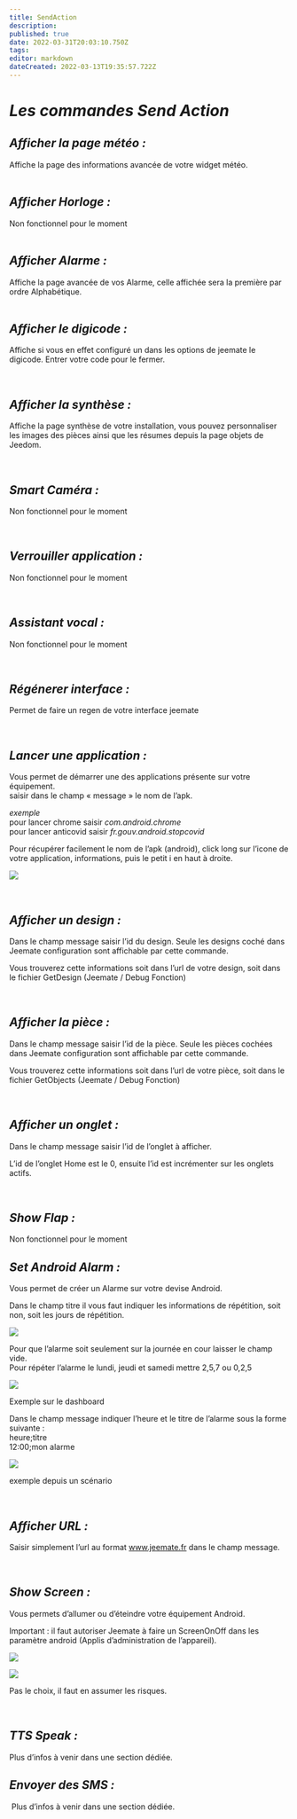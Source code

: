 ```yaml
---
title: SendAction
description: 
published: true
date: 2022-03-31T20:03:10.750Z
tags: 
editor: markdown
dateCreated: 2022-03-13T19:35:57.722Z
---
```


# _Les commandes Send Action_

## _Afficher la page météo :_

Affiche la page des informations avancée de votre widget météo.  
 

## _Afficher Horloge :_

Non fonctionnel pour le moment  
 

## _Afficher Alarme :_

Affiche la page avancée de vos Alarme, celle affichée sera la première par ordre Alphabétique.  
 

## _Afficher le digicode :_

Affiche si vous en effet configuré un dans les options de jeemate le digicode. Entrer votre code pour le fermer.  
  
 

## _Afficher la synthèse :_

Affiche la page synthèse de votre installation, vous pouvez personnaliser les images des pièces ainsi que les résumes depuis la page objets de Jeedom.  
  
 

## _Smart Caméra :_

Non fonctionnel pour le moment  
  
 

## _Verrouiller application :_

Non fonctionnel pour le moment  
  
 

## _Assistant vocal :_

Non fonctionnel pour le moment  
  
 

## _Régénerer interface :_

Permet de faire un regen de votre interface jeemate  
  
 

## _Lancer une application :_

Vous permet de démarrer une des applications présente sur votre équipement.  
saisir dans le champ « message » le nom de l’apk.  
  
_exemple_  
pour lancer chrome saisir _com.android.chrome_  
pour lancer anticovid saisir _fr.gouv.android.stopcovid_

Pour récupérer facilement le nom de l’apk (android), click long sur l’icone de votre application, informations, puis le petit i en haut à droite.

![](https://jeemate.fr/wp-content/uploads/2021/11/LaunchApp02-300x212.jpg)

  
  
  
 

## _Afficher un design :_

Dans le champ message saisir l’id du design. Seule les designs coché dans Jeemate configuration sont affichable par cette commande.  
  
Vous trouverez cette informations soit dans l’url de votre design, soit dans le fichier GetDesign (Jeemate / Debug Fonction)  
  
  
 

## _Afficher la pièce :_

Dans le champ message saisir l’id de la pièce. Seule les pièces cochées dans Jeemate configuration sont affichable par cette commande.  
  
Vous trouverez cette informations soit dans l’url de votre pièce, soit dans le fichier GetObjects (Jeemate / Debug Fonction)  
  
  
 

## _Afficher un onglet :_

Dans le champ message saisir l’id de l’onglet à afficher.  
  
L’id de l’onglet Home est le 0, ensuite l’id est incrémenter sur les onglets actifs.  
  
  
 

## _Show Flap :_

Non fonctionnel pour le moment

## _Set Android Alarm :_

Vous permet de créer un Alarme sur votre devise Android.

Dans le champ titre il vous faut indiquer les informations de répétition, soit non, soit les jours de répétition.

![](https://jeemate.fr/wp-content/uploads/2021/11/android-alarm-03.png)

  
Pour que l’alarme soit seulement sur la journée en cour laisser le champ vide.  
Pour répéter l’alarme le lundi, jeudi et samedi mettre 2,5,7 ou 0,2,5

![](https://jeemate.fr/wp-content/uploads/2021/11/android-alarm-01.png)

Exemple sur le dashboard

Dans le champ message indiquer l’heure et le titre de l’alarme sous la forme suivante :  
heure;titre  
12:00;mon alarme

![](https://jeemate.fr/wp-content/uploads/2021/11/android-alarm-02-1024x52.png)

exemple depuis un scénario

  
  
  
 

## _Afficher URL :_

Saisir simplement l’url au format www.jeemate.fr dans le champ message.  
  
  
 

## _Show Screen :_

Vous permets d’allumer ou d’éteindre votre équipement Android.

Important : il faut autoriser Jeemate à faire un ScreenOnOff dans les paramètre android (Applis d’administration de l’appareil).

![](https://jeemate.fr/wp-content/uploads/2021/11/ShowScreen01.jpg)

![](https://jeemate.fr/wp-content/uploads/2021/11/ShowScreen02.jpg)

Pas le choix, il faut en assumer les risques.

  
  
  
 

## _TTS Speak :_

Plus d’infos à venir dans une section dédiée.

## _Envoyer des SMS :_

 Plus d’infos à venir dans une section dédiée.